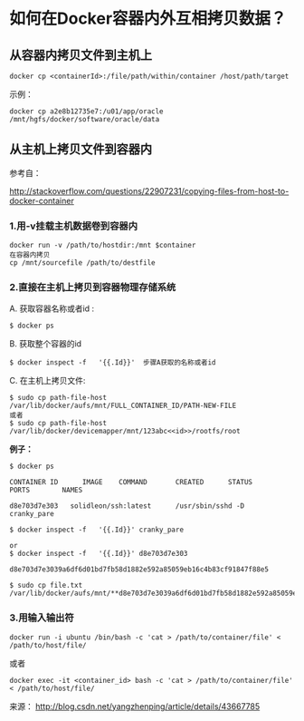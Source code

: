# 如何在Docker容器内外互相拷贝数据？

 

## 从容器内拷贝文件到主机上

```
docker cp <containerId>:/file/path/within/container /host/path/target  
```

示例：

```
docker cp a2e8b12735e7:/u01/app/oracle /mnt/hgfs/docker/software/oracle/data
```

 

## 从主机上拷贝文件到容器内

参考自：

<http://stackoverflow.com/questions/22907231/copying-files-from-host-to-docker-container>

### 1.用-v挂载主机数据卷到容器内

```
docker run -v /path/to/hostdir:/mnt $container  
在容器内拷贝  
cp /mnt/sourcefile /path/to/destfile 
```

 

### 2.直接在主机上拷贝到容器物理存储系统

 

A. 获取容器名称或者id :

```
$ docker ps
```

 

B. 获取整个容器的id

```
$ docker inspect -f   '{{.Id}}'  步骤A获取的名称或者id 
```

 

C. 在主机上拷贝文件:

```
$ sudo cp path-file-host /var/lib/docker/aufs/mnt/FULL_CONTAINER_ID/PATH-NEW-FILE   
或者  
$ sudo cp path-file-host /var/lib/docker/devicemapper/mnt/123abc<<id>>/rootfs/root  
```

**例子：**

```shell
$ docker ps  
  
CONTAINER ID      IMAGE    COMMAND       CREATED      STATUS       PORTS        NAMES  
  
d8e703d7e303   solidleon/ssh:latest      /usr/sbin/sshd -D                      cranky_pare  
  
$ docker inspect -f   '{{.Id}}' cranky_pare  
  
or   
$ docker inspect -f   '{{.Id}}' d8e703d7e303  
  
d8e703d7e3039a6df6d01bd7fb58d1882e592a85059eb16c4b83cf91847f88e5  
  
$ sudo cp file.txt /var/lib/docker/aufs/mnt/**d8e703d7e3039a6df6d01bd7fb58d1882e592a85059eb16c4b83cf91847f88e5  
```



### 3.用输入输出符

```
docker run -i ubuntu /bin/bash -c 'cat > /path/to/container/file' < /path/to/host/file/  
```

或者

```
docker exec -it <container_id> bash -c 'cat > /path/to/container/file' < /path/to/host/file/  
```

来源： <http://blog.csdn.net/yangzhenping/article/details/43667785>